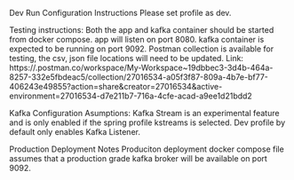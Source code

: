 Dev Run Configuration Instructions
Please set profile as dev. 


Testing instructions:
Both the app and kafka container should be started from docker compose. 
app will listen on port 8080. 
kafka container is expected to be running on port 9092.
Postman collection is available for testing, the csv, json file locations will need to be updated.
Link: https://.postman.co/workspace/My-Workspace~19dbbec3-3d4b-464a-8257-332e5fbdeac5/collection/27016534-a05f3f87-809a-4b7e-bf77-406243e49855?action=share&creator=27016534&active-environment=27016534-d7e211b7-716a-4cfe-acad-a9ee1d21bdd2



Kafka Configuration Asumptions:
Kafka Stream is an experimental feature and is only enabled if the spring profile kstreams is selected. 
Dev profile by default only enables Kafka Listener. 
    
Production Deployment Notes
Produciton deployment docker compose file assumes that a production grade kafka broker will be available on port 9092.
